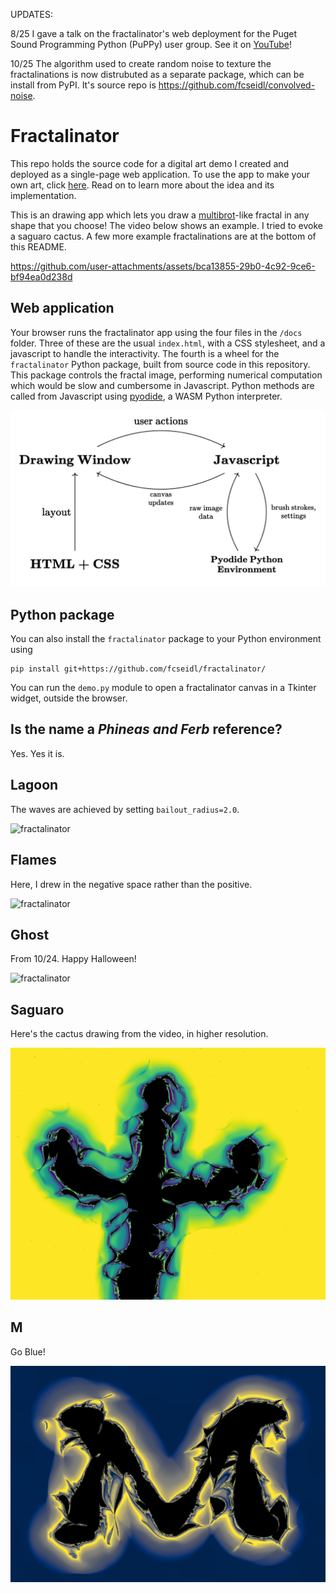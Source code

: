 UPDATES:

8/25 I gave a talk on the fractalinator's web deployment for the Puget Sound Programming Python (PuPPy) user group. See it on [YouTube](https://www.youtube.com/watch?v=DaZUcxD6iJc)!

10/25 The algorithm used to create random noise to texture the fractalinations is now distrubuted as a separate package, which can be install from PyPI. It's source repo is https://github.com/fcseidl/convolved-noise.

# Fractalinator

This repo holds the source code for a digital art demo I created and deployed as a single-page web application. To use the app to make your own art, click [here](https://fcseidl.github.io/fractalinator/). Read on to learn more about the idea and its implementation.

This is an drawing app which lets you draw a [multibrot](https://en.wikipedia.org/wiki/Multibrot_set)-like fractal in any shape that you choose! The video below shows an example. I tried to evoke a saguaro cactus. A few more example fractalinations are at the bottom of this README.


https://github.com/user-attachments/assets/bca13855-29b0-4c92-9ce6-bf94ea0d238d




## Web application
Your browser runs the fractalinator app using the four files in the ```/docs``` folder. Three of these are the usual `index.html`, with a CSS stylesheet, and a javascript to handle the interactivity. The fourth is a wheel for the ```fractalinator``` Python package, built from source code in this repository. This package controls the fractal image, performing numerical computation which would be slow and cumbersome in Javascript. Python methods are called from Javascript using [pyodide](https://pyodide.org/en/stable/index.html), a WASM Python interpreter.

![fractalinator](gallery/designdiagram.png)


## Python package
You can also install the `fractalinator` package to your Python environment using 
```
pip install git+https://github.com/fcseidl/fractalinator/
```
You can run the `demo.py` module to open a fractalinator canvas in a Tkinter widget, outside the browser.

## Is the name a *Phineas and Ferb* reference?
Yes. Yes it is.

## Lagoon
The waves are achieved by setting ```bailout_radius=2.0```.

![fractalinator](gallery/lagoon.png)

## Flames
Here, I drew in the negative space rather than the positive.

![fractalinator](gallery/flames.png)

## Ghost
From 10/24. Happy Halloween!

![fractalinator](gallery/ghost.png)

## Saguaro
Here's the cactus drawing from the video, in higher resolution.

![fractalinator](gallery/cactus.png)

## M
Go Blue!

![fractalinator](gallery/cividisM.png)
